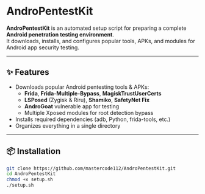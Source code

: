 # AndroPentestKit

**AndroPentestKit** is an automated setup script for preparing a complete **Android penetration testing environment**.  
It downloads, installs, and configures popular tools, APKs, and modules for Android app security testing.

---

## ✨ Features
- Downloads popular Android pentesting tools & APKs:
  - **Frida**, **Frida-Multiple-Bypass**, **MagiskTrustUserCerts**
  - **LSPosed** (Zygisk & Riru), **Shamiko**, **SafetyNet Fix**
  - **AndroGoat** vulnerable app for testing
  - Multiple Xposed modules for root detection bypass
- Installs required dependencies (adb, Python, frida-tools, etc.)
- Organizes everything in a single directory

---

## 📦 Installation
```bash
git clone https://github.com/mastercode112/AndroPentestKit.git
cd AndroPentestKit
chmod +x setup.sh
./setup.sh
